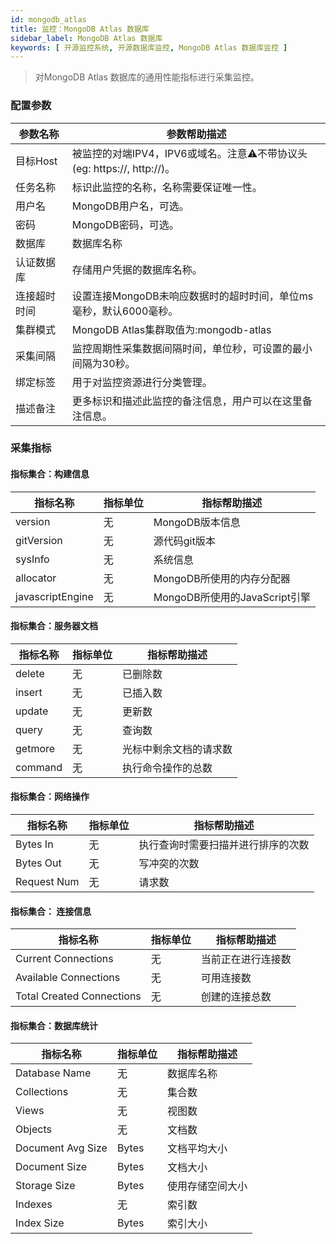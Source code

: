 ```yaml
---
id: mongodb_atlas
title: 监控：MongoDB Atlas 数据库
sidebar_label: MongoDB Atlas 数据库
keywords: [ 开源监控系统, 开源数据库监控, MongoDB Atlas 数据库监控 ]
---
```

> 对MongoDB Atlas 数据库的通用性能指标进行采集监控。

### 配置参数


| 参数名称     | 参数帮助描述                                                              |
| ------------ | ------------------------------------------------------------------------- |
| 目标Host     | 被监控的对端IPV4，IPV6或域名。注意⚠️不带协议头(eg: https://, http://)。 |
| 任务名称     | 标识此监控的名称，名称需要保证唯一性。                                    |
| 用户名       | MongoDB用户名，可选。                                                     |
| 密码         | MongoDB密码，可选。                                                       |
| 数据库       | 数据库名称                                                                |
| 认证数据库   | 存储用户凭据的数据库名称。                                                |
| 连接超时时间 | 设置连接MongoDB未响应数据时的超时时间，单位ms毫秒，默认6000毫秒。         |
| 集群模式     | MongoDB Atlas集群取值为:mongodb-atlas                                     |
| 采集间隔     | 监控周期性采集数据间隔时间，单位秒，可设置的最小间隔为30秒。              |
| 绑定标签     | 用于对监控资源进行分类管理。                                              |
| 描述备注     | 更多标识和描述此监控的备注信息，用户可以在这里备注信息。                  |

### 采集指标

#### 指标集合：构建信息


| 指标名称         | 指标单位 | 指标帮助描述                  |
| ---------------- | -------- | ----------------------------- |
| version          | 无       | MongoDB版本信息               |
| gitVersion       | 无       | 源代码git版本                 |
| sysInfo          | 无       | 系统信息                      |
| allocator        | 无       | MongoDB所使用的内存分配器     |
| javascriptEngine | 无       | MongoDB所使用的JavaScript引擎 |

#### 指标集合：服务器文档


| 指标名称 | 指标单位 | 指标帮助描述           |
| -------- | -------- | ---------------------- |
| delete   | 无       | 已删除数               |
| insert   | 无       | 已插入数               |
| update   | 无       | 更新数                 |
| query    | 无       | 查询数                 |
| getmore  | 无       | 光标中剩余文档的请求数 |
| command  | 无       | 执行命令操作的总数     |

#### 指标集合：网络操作


| 指标名称    | 指标单位 | 指标帮助描述                       |
| ----------- | -------- | ---------------------------------- |
| Bytes In    | 无       | 执行查询时需要扫描并进行排序的次数 |
| Bytes Out   | 无       | 写冲突的次数                       |
| Request Num | 无       | 请求数                             |

#### 指标集合： 连接信息


| 指标名称                  | 指标单位 | 指标帮助描述       |
| ------------------------- | -------- | ------------------ |
| Current Connections       | 无       | 当前正在进行连接数 |
| Available Connections     | 无       | 可用连接数         |
| Total Created Connections | 无       | 创建的连接总数     |

#### 指标集合：数据库统计


| 指标名称          | 指标单位 | 指标帮助描述     |
| ----------------- | -------- | ---------------- |
| Database Name     | 无       | 数据库名称       |
| Collections       | 无       | 集合数           |
| Views             | 无       | 视图数           |
| Objects           | 无       | 文档数           |
| Document Avg Size | Bytes    | 文档平均大小     |
| Document Size     | Bytes    | 文档大小         |
| Storage Size      | Bytes    | 使用存储空间大小 |
| Indexes           | 无       | 索引数           |
| Index Size        | Bytes    | 索引大小         |
